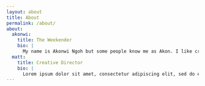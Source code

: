 ```yaml
---
layout: about
title: About
permalink: /about/
about:
  akonwi:
    title: The Weekender
    bio: |
      My name is Akonwi Ngoh but some people know me as Akon. I like creating things on computers and traveling. On The Weekends is all about travel, fashion, and enjoying life. Here you'll find posts about places I've been, things I've seen and done, or stuff I enjoy as an early 20's consultant living life on the road. Weekdays are tough, so enjoy your weekends! You can also keep up with my adventures on instagram at <a href="https://www.instagram.com/on_the_weekends/">@on_the_weekends</a>.
  matt:
    title: Creative Director
    bio: |
      Lorem ipsum dolor sit amet, consectetur adipiscing elit, sed do eiusmod tempor incididunt ut labore et dolore magna aliqua. Ut enim ad minim veniam, quis nostrud exercitation ullamco laboris nisi ut aliquip ex ea commodo consequat. Duis aute irure dolor in reprehenderit in voluptate velit esse cillum dolore eu fugiat nulla pariatur. Excepteur sint occaecat cupidatat non proident, sunt in culpa qui officia deserunt mollit anim id est laborum.
---
```

